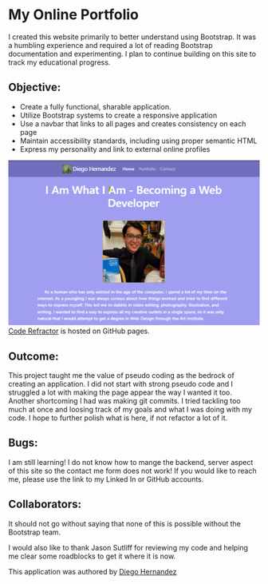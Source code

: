 # My Online Portfolio

I created this website primarily to better understand using Bootstrap. It was a humbling experience and required a lot of reading Bootstrap documentation and experimenting. I plan to continue building on this site to track my educational progress. 

## Objective:

- Create a fully functional, sharable application. 
- Utilize Bootstrap systems to create a responsive application
- Use a navbar that links to all pages and creates consistency on each page
- Maintain accessibility standards, including using proper semantic HTML
- Express my personality and link to external online profiles

![Code Refactor Landing Page](./assets/images/readme-01.png)
[Code Refractor](https://diegopie.github.io/) is hosted on GitHub pages. 

## Outcome: 

This project taught me the value of pseudo coding as the bedrock of creating an application. I did not start with strong pseudo code and I struggled a lot with making the page appear the way I wanted it too. Another shortcoming I had was making git commits. I tried tackling too much at once and loosing track of my goals and what I was doing with my code. I hope to further polish what is here, if not refactor a lot of it. 

## Bugs: 
I am still learning! I do not know how to mange the backend, server aspect of this site so the contact me form does not work! If you would like to reach me, please use the link to my Linked In or GitHub accounts.

## Collaborators:

It should not go without saying that none of this is possible without the Bootstrap team. 

I would also like to thank Jason Sutliff for reviewing my code and helping me clear some roadblocks to get it where it is now. 


This application was authored by [Diego Hernandez](https://github.com/Diegopie)